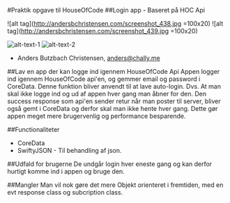 #Praktik opgave til HouseOfCode
##Login app - Baseret på HOC Api

![alt tag](http://andersbchristensen.com/screenshot_438.jpg =100x20)
![alt tag](http://andersbchristensen.com/screenshot_439.jpg =100x20)

![alt-text-1](http://andersbchristensen.com/screenshot_439.jpg) ![alt-text-2](http://andersbchristensen.com/screenshot_439.jpg)

* Anders Butzbach Christensen, anders@chally.me


##Lav en app der kan logge ind igennem HouseOfCode Api
Appen logger ind igennem HouseOfCode api'en, og gemmer email og password i CoreData. Denne funktion bliver anvendt til at lave auto-login. Dvs. At man skal ikke logge ind og ud af appen hver gang man åbner for den. Den success response som api'en sender retur når man poster til server, bliver også gemt i CoreData og derfor skal man ikke hente hver gang. Dette gør appen meget mere brugervenlig og performance besparende. 

##Functionaliteter 

* CoreData
* SwiftyJSON - Til behandling af json.


##Udfald for brugerne
De undgår login hver eneste gang og kan derfor hurtigt komme ind i appen og bruge den. 

##Mangler
Man vil nok gøre det mere Objekt orienteret i fremtiden, med en evt response class og subcription class.


